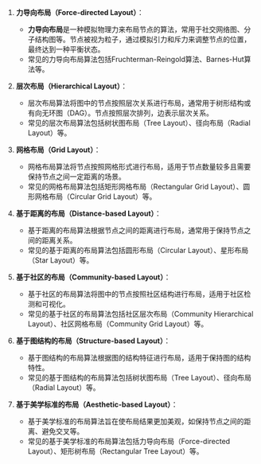 1. **力导向布局（Force-directed Layout）**：
    
    - **力导向布局**是一种模拟物理力来布局节点的算法，常用于社交网络图、分子结构图等。节点被视为粒子，通过模拟引力和斥力来调整节点的位置，最终达到一种平衡状态。
    - 常见的力导向布局算法包括Fruchterman-Reingold算法、Barnes-Hut算法等。
2. **层次布局（Hierarchical Layout）**：
    
    - 层次布局算法将图中的节点按照层次关系进行布局，通常用于树形结构或有向无环图（DAG）。节点按照层次排列，边表示层次关系。
    - 常见的层次布局算法包括树状图布局（Tree Layout）、径向布局（Radial Layout）等。
3. **网格布局（Grid Layout）**：
    
    - 网格布局算法将节点按照网格形式进行布局，适用于节点数量较多且需要保持节点之间一定距离的场景。
    - 常见的网格布局算法包括矩形网格布局（Rectangular Grid Layout）、圆形网格布局（Circular Grid Layout）等。
4. **基于距离的布局（Distance-based Layout）**：
    
    - 基于距离的布局算法根据节点之间的距离进行布局，通常用于保持节点之间的距离关系。
    - 常见的基于距离的布局算法包括圆形布局（Circular Layout）、星形布局（Star Layout）等。
5. **基于社区的布局（Community-based Layout）**：
    
    - 基于社区的布局算法将图中的节点按照社区结构进行布局，适用于社区检测和可视化。
    - 常见的基于社区的布局算法包括社区层次布局（Community Hierarchical Layout）、社区网格布局（Community Grid Layout）等。
6. **基于图结构的布局（Structure-based Layout）**：
    
    - 基于图结构的布局算法根据图的结构特征进行布局，适用于保持图的结构特性。
    - 常见的基于图结构的布局算法包括树状图布局（Tree Layout）、径向布局（Radial Layout）等。
7. **基于美学标准的布局（Aesthetic-based Layout）**：
    
    - 基于美学标准的布局算法旨在使布局结果更加美观，如保持节点之间的距离、避免交叉等。
    - 常见的基于美学标准的布局算法包括力导向布局（Force-directed Layout）、矩形树布局（Rectangular Tree Layout）等。

